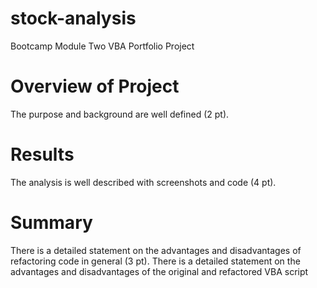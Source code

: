 # stock-analysis
Bootcamp Module Two VBA Portfolio Project 
# Overview of Project
The purpose and background are well defined (2 pt).
# Results
The analysis is well described with screenshots and code (4 pt).
# Summary
There is a detailed statement on the advantages and disadvantages of refactoring code in general (3 pt).
There is a detailed statement on the advantages and disadvantages of the original and refactored VBA script

